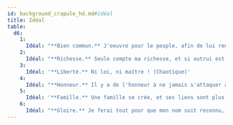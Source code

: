 ```yaml
---
id: background_crapule_hd.md#idéal
title: Idéal
table:
  d6:
    1:
      Idéal: "**Bien commun.** J'oeuvre pour le peuple, afin de lui rendre justice face aux privilégiés. (Bon)"
    2:
      Idéal: "**Richesse.** Seule compte ma richesse, et si autrui est trop bête pour ne pas protéger ses biens ou ses pièces, je n'ai pas de pitié à avoir. (Mauvais)"
    3:
      Idéal: '**Liberté.** Ni loi, ni maître ! (Chaotique)'
    4:
      Idéal: "**Honneur.** Il y a de l'honneur à ne jamais s'attaquer à une tâche trop facile. (Loyal)"
    5:
      Idéal: '**Famille.** Une famille se crée, et ses liens sont plus forts que le sang. Ma famille de sang ou de coeur, voilà ce qui compte. Le reste, et les autres, sont quantité négligeable. (Neutre)'
    6:
      Idéal: "**Gloire.** Je ferai tout pour que mon nom soit reconnu, quel qu'en soit le prix ! (Chaotique)"
---
```



